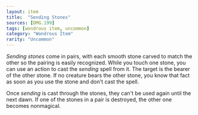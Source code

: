 ```yaml
---
layout: item
title:  "Sending Stones"
sources: [DMG.199]
tags: [wondrous item, uncommon]
category: "Wondrous Item"
rarity: "Uncommon"
---
```


_Sending stones_ come in pairs, with each smooth stone carved to match the other so the pairing is easily recognized. While you touch one stone, you can use an action to cast the _sending_ spell from it. The target is the bearer of the other stone. If no creature bears the other stone, you know that fact as soon as you use the stone and don't cast the spell.

Once _sending_ is cast through the stones, they can't be used again until the next dawn. If one of the stones in a pair is destroyed, the other one becomes nonmagical.